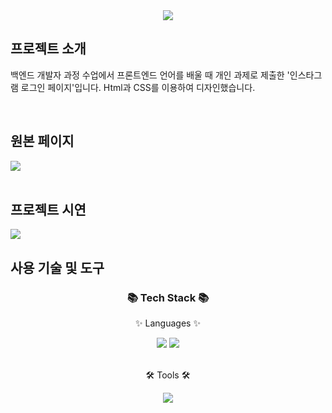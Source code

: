 <div align=center>
	<img src="https://capsule-render.vercel.app/api?type=waving&color=auto&height=200&section=header&text=Instagram%20Page&fontSize=90" />	
</div>
<div>
	<h2>프로젝트 소개</h2>
	<p>백엔드 개발자 과정 수업에서 프론트엔드 언어를 배울 때 개인 과제로 제출한 '인스타그램 로그인 페이지'입니다. Html과 CSS를 이용하여 디자인했습니다.</p>
</div>
<br>
<div>
	<h2>원본 페이지</h2>
	<img src="https://user-images.githubusercontent.com/94223526/209671976-9a53f68f-62ee-473e-b48e-c1c4bf746bce.PNG"/>
</div>
<br>
<div>
  	<h2>프로젝트 시연</h2>
  	<img src="https://user-images.githubusercontent.com/94223526/209672006-cdfb0568-ca10-411f-bb36-e0074a291a41.gif"/>
</div>
<div>
	<h2>사용 기술 및 도구</h2>
</div>
<div align=center>
	<h3>📚 Tech Stack 📚</h3>
	<p>✨ Languages ✨</p>
</div>
<div align="center">
	<img src="https://img.shields.io/badge/HTML5-E34F26?style=flat&logo=HTML5&logoColor=white" />
	<img src="https://img.shields.io/badge/CSS3-1572B6?style=flat&logo=CSS3&logoColor=white" />
	<br>
</div>
<br>
<div align=center>
	<p>🛠 Tools 🛠</p>
	<img src="https://img.shields.io/badge/visual%20studio%20code-blueviolet?style=flat-square&logo=VISUALSTUDIOCODE&logoColor=white"/>
</div>
<br>
